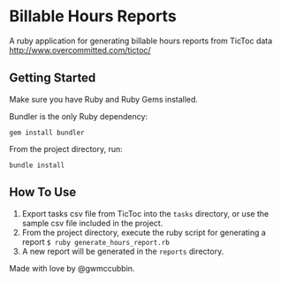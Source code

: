# Billable Hours Reports
A ruby application for generating billable hours reports from TicToc data http://www.overcommitted.com/tictoc/

## Getting Started
Make sure you have Ruby and Ruby Gems installed.

Bundler is the only Ruby dependency:

`gem install bundler`

From the project directory, run:

`bundle install`

## How To Use
1. Export tasks csv file from TicToc into the `tasks` directory, or use the sample csv file included in the project.
2. From the project directory, execute the ruby script for generating a report `$ ruby generate_hours_report.rb`
3. A new report will be generated in the `reports` directory.

Made with love by @gwmccubbin.
